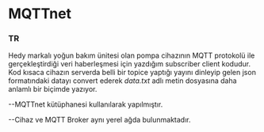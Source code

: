 # MQTTnet
### TR
  Hedy markalı yoğun bakım ünitesi olan pompa cihazının MQTT protokolü ile gerçekleştirdiği veri haberleşmesi için yazdığım subscriber
  client kodudur. Kod kısaca cihazın serverda belli bir topice yaptığı yayını dinleyip gelen json formatındaki datayı convert ederek
  *data.txt* adlı metin dosyasına daha anlamlı bir biçimde yazıyor.
     
  --MQTTnet kütüphanesi kullanılarak yapılmıştır.
  
  --Cihaz ve MQTT Broker aynı yerel ağda bulunmaktadır.
